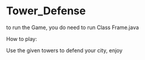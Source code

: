 # Tower_Defense

to run the Game, you do need to run Class Frame.java 


How to play:

Use the given towers to defend your city, enjoy
